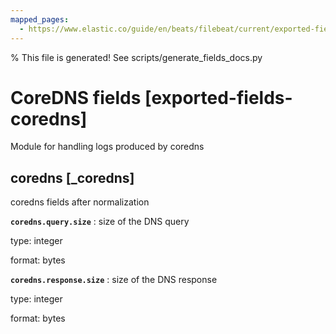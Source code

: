 ```yaml
---
mapped_pages:
  - https://www.elastic.co/guide/en/beats/filebeat/current/exported-fields-coredns.html
---
```


% This file is generated! See scripts/generate_fields_docs.py

# CoreDNS fields [exported-fields-coredns]

Module for handling logs produced by coredns

## coredns [_coredns]

coredns fields after normalization

**`coredns.query.size`**
:   size of the DNS query

type: integer

format: bytes


**`coredns.response.size`**
:   size of the DNS response

type: integer

format: bytes


